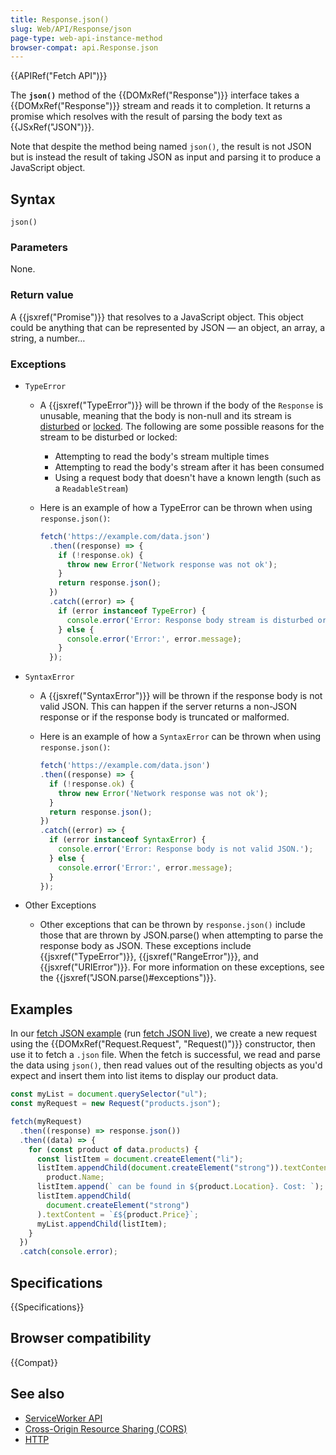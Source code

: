 ```yaml
---
title: Response.json()
slug: Web/API/Response/json
page-type: web-api-instance-method
browser-compat: api.Response.json
---
```


{{APIRef("Fetch API")}}

The **`json()`** method of the {{DOMxRef("Response")}} interface takes
a {{DOMxRef("Response")}} stream and reads it to completion. It returns a promise which
resolves with the result of parsing the body text as {{JSxRef("JSON")}}.

Note that despite the method being named `json()`, the result is not JSON but is instead the result of taking JSON as input and parsing it to produce a JavaScript object.

## Syntax

```js-nolint
json()
```

### Parameters

None.

### Return value

A {{jsxref("Promise")}} that resolves to a JavaScript object. This object could be
anything that can be represented by JSON — an object, an array, a string, a number…

### Exceptions

- `TypeError`
  - A {{jsxref("TypeError")}} will be thrown if the body of the `Response` is unusable, meaning that the body is non-null and its stream is [disturbed](https://streams.spec.whatwg.org/#is-readable-stream-disturbed) or [locked](https://streams.spec.whatwg.org/#readablestream-locked). The following are some possible reasons for the stream to be disturbed or locked:
  
    - Attempting to read the body's stream multiple times
    - Attempting to read the body's stream after it has been consumed
    - Using a request body that doesn't have a known length (such as a `ReadableStream`)
  - Here is an example of how a TypeError can be thrown when using `response.json()`:

    ```js
    fetch('https://example.com/data.json')
      .then((response) => {
        if (!response.ok) {
          throw new Error('Network response was not ok');
        }
        return response.json();
      })
      .catch((error) => {
        if (error instanceof TypeError) {
          console.error('Error: Response body stream is disturbed or locked.');
        } else {
          console.error('Error:', error.message);
        }
      });
    ```

- `SyntaxError`
  - A {{jsxref("SyntaxError")}} will be thrown if the response body is not valid JSON. This can happen if the server returns a non-JSON response or if the response body is truncated or malformed.

  - Here is an example of how a `SyntaxError` can be thrown when using `response.json()`:

    ```js
    fetch('https://example.com/data.json')
    .then((response) => {
      if (!response.ok) {
        throw new Error('Network response was not ok');
      }
      return response.json();
    })
    .catch((error) => {
      if (error instanceof SyntaxError) {
        console.error('Error: Response body is not valid JSON.');
      } else {
        console.error('Error:', error.message);
      }
    });
    ```

- Other Exceptions
  - Other exceptions that can be thrown by `response.json()` include those that are thrown by JSON.parse() when attempting to parse the response body as JSON. These exceptions include {{jsxref("TypeError")}}, {{jsxref("RangeError")}}, and {{jsxref("URIError")}}. For more information on these exceptions, see the {{jsxref("JSON.parse()#exceptions")}}.

## Examples

In our [fetch JSON example](https://github.com/mdn/dom-examples/tree/main/fetch/fetch-json) (run [fetch JSON live](https://mdn.github.io/dom-examples/fetch/fetch-json/)), we create a new request using the {{DOMxRef("Request.Request",
  "Request()")}} constructor, then use it to fetch a `.json` file. When the
fetch is successful, we read and parse the data using `json()`, then read
values out of the resulting objects as you'd expect and insert them into list items to
display our product data.

```js
const myList = document.querySelector("ul");
const myRequest = new Request("products.json");

fetch(myRequest)
  .then((response) => response.json())
  .then((data) => {
    for (const product of data.products) {
      const listItem = document.createElement("li");
      listItem.appendChild(document.createElement("strong")).textContent =
        product.Name;
      listItem.append(` can be found in ${product.Location}. Cost: `);
      listItem.appendChild(
        document.createElement("strong")
      ).textContent = `£${product.Price}`;
      myList.appendChild(listItem);
    }
  })
  .catch(console.error);
```

## Specifications

{{Specifications}}

## Browser compatibility

{{Compat}}

## See also

- [ServiceWorker API](/en-US/docs/Web/API/Service_Worker_API)
- [Cross-Origin Resource Sharing (CORS)](/en-US/docs/Web/HTTP/CORS)
- [HTTP](/en-US/docs/Web/HTTP)
